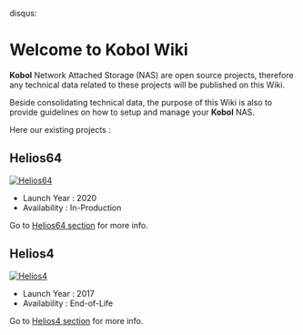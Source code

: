 disqus:

# Welcome to Kobol Wiki

**Kobol** Network Attached Storage (NAS) are open source projects, therefore any technical data related to these projects will be published on this Wiki.

Beside consolidating technical data, the purpose of this Wiki is also to provide guidelines on how to setup and manage your **Kobol** NAS.

Here our existing projects :

## Helios64

[![Helios64](/helios64/img/intro/helios64.png)](/helios64/intro)

* Launch Year : 2020
* Availability : In-Production

Go to [Helios64 section](/helios64/intro) for more info.

## Helios4

[![Helios4](/helios4/img/intro/helios4.jpg)](/helios4/intro)

* Launch Year : 2017
* Availability : End-of-Life

Go to [Helios4 section](/helios4/intro) for more info.
